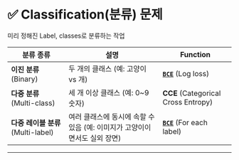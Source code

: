 # ✅ Classification(분류) 문제

미리 정해진 Label, classes로 분류하는 작업 

| 분류 종류 | 설명 | Function |
| ---- |----|----|
| **이진 분류** (Binary) | 두 개의 클래스 (예: 고양이 vs 개) | [**`BCE`**](../Loss_Functions/1.BCE.md) (Log loss) |
| **다중 분류** (Multi-class) | 세 개 이상 클래스 (예: 0\~9 숫자) | **CCE** (Categorical Cross Entropy) |
| **다중 레이블 분류** (Multi-label) | 여러 클래스에 동시에 속할 수 있음 (예: 이미지가 고양이이면서도 실외 장면) |[**`BCE`**](../Loss_Functions/1.BCE.md) (For each label)|

---

